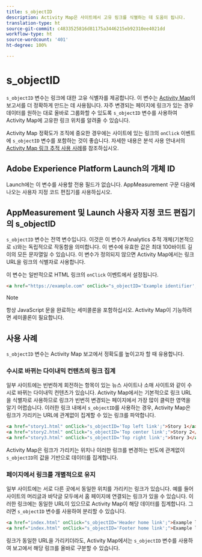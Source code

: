 ```yaml
---
title: s_objectID
description: Activity Map은 사이트에서 고유 링크를 식별하는 데 도움이 됩니다.
translation-type: ht
source-git-commit: c4833525816d81175a3446215eb92310ee4021dd
workflow-type: ht
source-wordcount: '401'
ht-degree: 100%

---
```



# s_objectID

`s_objectID` 변수는 링크에 대한 고유 식별자를 제공합니다. 이 변수는 [Activity Map](/help/analyze/activity-map/activity-map.md)의 보고서를 더 정확하게 만드는 데 사용됩니다. 자주 변경되는 페이지에 링크가 있는 경우 데이터를 원하는 대로 올바로 그룹화할 수 있도록 `s_objectID` 변수를 사용하여 Activity Map에 고유한 링크 위치를 알려줄 수 있습니다.

Activity Map 정확도가 조직에 중요한 경우에는 사이트에 있는 링크의 `onClick` 이벤트에 `s_objectID` 변수를 포함하는 것이 좋습니다. 자세한 내용은 분석 사용 안내서의 [Activity Map 링크 추적 사용 사례](/help/analyze/activity-map/activitymap-link-tracking/activitymap-link-tracking-use-case.md)를 참조하십시오.

## Adobe Experience Platform Launch의 개체 ID

Launch에는 이 변수를 사용할 전용 필드가 없습니다. AppMeasurement 구문 다음에 나오는 사용자 지정 코드 편집기를 사용하십시오.

## AppMeasurement 및 Launch 사용자 지정 코드 편집기의 s_objectID

`s_objectID` 변수는 전역 변수입니다. 이것은 이 변수가 Analytics 추적 개체(기본적으로 `s`)와는 독립적으로 작동함을 의미합니다. 이 변수에 유효한 값은 최대 100바이트 길이의 모든 문자열일 수 있습니다. 이 변수가 정의되지 않으면 Activity Map에서는 링크 URL을 링크의 식별자로 사용합니다.

이 변수는 일반적으로 HTML 링크의 `onClick` 이벤트에서 설정됩니다.

```HTML
<a href="https://example.com" onClick="s_objectID='Example identifier';">Example link</a>
```

>[!NOTE]
>
>항상 JavaScript 문을 완료하는 세미콜론을 포함하십시오. Activity Map이 기능하려면 세미콜론이 필요합니다.

## 사용 사례

`s_objectID` 변수는 Activity Map 보고에서 정확도를 높이고자 할 때 유용합니다.

### 수시로 바뀌는 다이내믹 컨텐츠의 링크 집계

일부 사이트에는 빈번하게 회전하는 항목이 있는 뉴스 사이트나 소매 사이트와 같이 수시로 바뀌는 다이내믹 컨텐츠가 있습니다. Activity Map에서는 기본적으로 링크 URL을 식별자로 사용하므로 링크가 빈번히 변경되는 페이지에서 가장 많이 클릭한 영역을 알기 어렵습니다. 이러한 링크 내에서 `s_objectID`를 사용하는  경우, Activity Map은 링크가 가리키는 URL에 관계없이 집계할 수 있는 링크를 파악합니다.

```HTML
<a href="story1.html" onClick="s_objectID='Top left link';">Story 1</a>
<a href="story2.html" onClick="s_objectID='Top center link';">Story 2</a>
<a href="story3.html" onClick="s_objectID='Top right link';">Story 3</a>
```

Activity Map은 링크가 가리키는 위치나 이러한 링크를 변경하는 빈도에 관계없이 `s_objectID`의 값을 기반으로 데이터를 집계합니다.

### 페이지에서 링크를 개별적으로 유지

일부 사이트에는 서로 다른 곳에서 동일한 위치를 가리키는 링크가 있습니다. 예를 들어 사이트의 머리글과 바닥글 모두에서 홈 페이지에 연결되는 링크가 있을 수 있습니다. 이러한 링크에는 동일한 URL이 있으므로 Activity Map이 해당 데이터를 집계합니다. 그러면 `s_objectID` 변수를 사용하여 분리할 수 있습니다.

```HTML
<a href="index.html" onClick="s_objectID='Header home link';">Example link in Header</a>
<a href="index.html" onClick="s_objectID='Footer home link';">Example link in Footer</a>
```

링크가 동일한 URL을 가리키더라도, Activity Map에서는 `s_objectID` 변수를 사용하여 보고에서 해당 링크를 올바로 구분할 수 있습니다.
